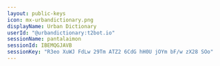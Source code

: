 ```yaml
---
layout: public-keys
icon: mx-urbandictionary.png
displayName: Urban Dictionary
userId: "@urbandictionary:t2bot.io"
sessionName: pantalaimon
sessionId: IBEMQGJAVB
sessionKey: "R3eo XuWJ FdLw 29Tm ATZ2 6CdG hH0U jOYm bF/w zX28 SOo"
---
```

